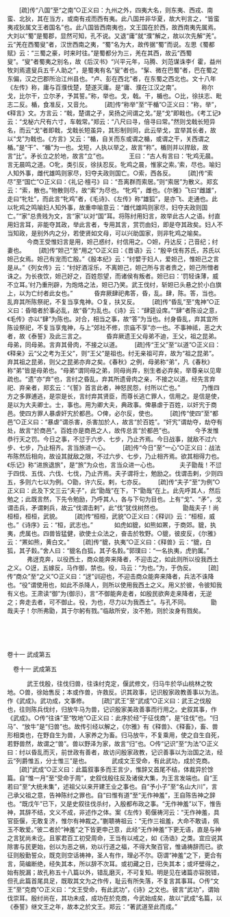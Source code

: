 <!-- { "loadSidebar": true } -->
　　[疏]传“八国”至“之南”○正义曰：九州之外，四夷大名，则东夷、西戎、南蛮、北狄，其在当方，或南有戎而西有夷。此八国并非华夏，故大判言之，“皆蛮夷戎狄属文王者国名”也。此八国皆西南夷也，文王国在於西，故西南夷先属焉。大刘以“蜀”是蜀郡，显然可知，孔不说。又退“庸”就“濮”解之，故以次先解“羌”。云“羌在西蜀叟”者，汉世西南之夷，“蜀”名为大，故传据“蜀”而说。左思《蜀都赋》云：“三蜀之豪，时来时往。”是蜀都分为三，羌在其西，故云“西蜀叟”。“叟”者蜀夷之别名，故《后汉书》“兴平元年，马腾、刘范谋诛李亻霍，益州牧刘焉遣叟兵五千人助之”，是蜀夷有名“叟”者也。“髳、微在巴蜀”者，巴在蜀之东偏，汉之巴郡所治江州县也。“卢、彭在西北”者，在东蜀之西北也。文十八年《左传》称，庸与百濮伐楚，楚遂灭庸。是“庸、濮在江汉之南”。
　
　　称尔戈，比尔干，立尔矛，予其誓。”称，举也。戈，戟。干，楯也。○比，徐扶志、毗志二反。楯，食准反，又音允。 
　　[疏]传“称举”至“干楯”○正义曰：“称，举”，《释言》文。方言云：“戟，楚谓之孑，吴扬之间谓之戈。”是“戈”即戟也。《考工记》云：“戈柲六尺有六寸，车戟常。”郑云：“八尺曰寻，倍寻曰常。”然则戈戟长短异名，而云“戈”者即戟，戈戟长短虽异，其形制则同，此云举戈，宜举其长者，故以“戈”为戟也。《方言》又云：“楯，自关而东或谓之楯，或谓之干，关西谓之楯。”是“干”、“楯”为一也。戈短，人执以举之，故言“称”。楯则并以捍敌，故言“比”。矛长立之於地，故言“立”也。
　
　　王曰：“古人有言曰：‘牝鸡无晨。言无晨鸣之道。○牝，类引反，徐扶忍反。牝鸡之晨，惟家之索。’索，尽也。喻妇人知外事，雌代雄鸣则家尽，妇夺夫政则国亡。○索，西各反。 
　　[疏]传“索尽”至“国亡”○正义曰：《礼记·檀弓》曰：“吾离群而索居。”则“索居”为散义。郑玄云：“索，散也。”物散则尽，故“索”为尽也。“牝鸡”，雌也。《尔雅》飞曰“雌雄”，走曰“牝牡”，而此言“牝鸡”者，《毛诗》、《左传》称“雄狐”，是亦飞、走通也。此以牝鸡之鸣喻妇人知外事，故重申喻意云：“雌代雄鸣则家尽，妇夺夫政则国亡。”“家”总贵贱为文，言“家”以对“国”耳。将陈纣用妇言，故举此古人之语。纣直用妇言耳，非能夺其政，举此言者，专用其言，赏罚由妇，即是夺其政矣。妇人不当知政，是别外内之分，若使贤如文母，可以兴助国家，则非牝鸡之喻矣。
　
　　今商王受惟妇言是用，妲己惑纣，纣信用之。○妲，丹达反；己音纪；纣妻也。 
　　[疏]传“妲己”至“用之”○正义曰：《晋语》云：“殷辛伐有苏氏，苏氏以妲己女焉。妲己有宠而亡殷。”《殷本纪》云：“纣嬖于妇人，爱妲己，惟妲己之言是从。”《列女传》云：“纣好酒淫乐，不离妲己，妲己所与言者贵之，妲己所憎者诛之。为长夜饮，妲己好之，百姓怨望，而诸侯有叛者。妲已曰：‘罚轻诛薄，威不立耳。’纣乃重刑辟，为炮烙之法，妲已乃笑。武王伐纣，斩妲已头悬之於小白旗上，以为亡纣者此女也。”
　
　　昏弃厥肆祀弗答，昏，乱。肆，陈。答，当也。乱弃其所陈祭祀，不复当享鬼神。○复，扶又反。 
　　[疏]传“昏乱”至“鬼神”○正义曰：昏暗者於事必乱，故“昏”为乱也。《诗》云：“肆筵设席。”“肆”者陈设之意，《毛传》亦以“肆”为陈也。对合，相当之事，故“答”为当也。纣身昏乱，弃其宜所陈设祭祀，不复当享鬼神，与上“郊社不修，宗庙不享”亦一也。不事神祗，恶之大者，故《泰誓》及此三言之。
　
　　昏弃厥遗王父母弟不迪，王父，祖之昆弟。母弟，同母弟。言弃其骨肉，不接之以道。 
　　[疏]传“王父”至“以道”○正义曰：《释亲》云“父之考为王父”，则“王父”是祖也。纣无亲祖可弃，故为“祖之昆弟”。弃其祖之昆弟，则父之昆弟亦弃之矣。《春秋》之例，母弟称“弟”，凡《春秋》称“弟”皆是母弟也。“母弟”谓同母之弟，同母尚弃，别生者必弃矣，举尊亲以见卑疏也。“遗”亦“弃”也，言纣之昏乱，弃其所遗骨肉之亲，不接之以道。经先言弃祀、弃亲者，郑玄云：“《誓》首言此者，神怒民怨，纣所以亡也。”
　
　　乃惟四方之多罪逋逃，是崇是长，言纣弃其贤臣，而尊长逃亡罪人，信用之。是信是使，是以为大夫卿士。士，事也。用为卿大夫，典政事。俾暴虐于百姓，以奸宄于商邑。使四方罪人暴虐奸宄於都邑。○俾，必尔反，使也。 
　　[疏]传“使四”至“都邑”○正义曰：“暴虐”谓杀害，杀害加於人，故言“於百姓”。“奸宄”谓劫夺，劫夺有处，故言“於商邑”。百姓亦是商邑之人，故传总言“於都邑”也。
　
　　今予发惟恭行天之罚。今日之事，不愆于六步、七步，乃止齐焉。今日战事，就敌不过六步、七步，乃止相齐。言当旅进一心。 
　　[疏]传“今日”至“一心”○正义曰：战法布陈然后相向，故设其就敌之限，不过六步、七步，乃止相齐焉。欲其相得力也。《乐记》称“进旅退旅”，是“旅”为众也，言当众进一心也。
　
　　夫子勖哉！不愆于四伐、五伐、六伐、七伐，乃止齐焉。夫子谓将士，勉励之。伐谓击剌，少则四五，多则六七以为例。○勖，许六反。剌，七亦反。 
　　[疏]传“夫子”至“为例”○正义曰：此及下文三云“夫子”，此“勖哉”在下，下“勖哉”在上。此先呼其人，然后勉之；此既言然，下先令勉励，乃呼其人，各与下句为目也。上有“戈”、“矛”，戈谓击兵，矛谓剌兵，故云“伐谓击剌”，此“伐”犹伐树然也。
　
　　勖哉夫子！尚桓桓，桓桓，武貌。 
　　[疏]传“桓桓，武貌”○正义曰：《释训》云：“桓桓，威也。”《诗序》云：“桓，武志也。”
　
　　如虎如貔，如熊如罴，于商郊。貔，执夷，虎属也。四兽皆猛健，欲使士众法之，奋击於牧野。○貔，彼皮反，《尔雅》云：“罴如熊，黄白文。” 
　　[疏]传“貔，执夷”○正义曰：《释兽》云：“貔，白狐，其子豰。”舍人曰：“貔名白狐，其子名豰。”郭璞曰：“一名执夷，虎豹属。”
　
　　弗迓克奔，以役西土，商众能奔来降者，不迎击之，如此则所以役我西土之义。○迓，五嫁反，马作御，禁也。役，马云：“为也。”为，于伪反。 
　　[疏]传“商众”至“之义”○正义曰：“迓”训迎也，不迎击商众能奔来降者，兵法不诛降也。“役”谓使用也，如此不杀降人，则所以使用我西土之义。用义於彼，令彼知我有义也。王肃读“御”为{御示}，言“不御能奔走者，如殷民欲奔走来降者，无逆之；奔走去者，可不御止。役，为也，尽力以为我西土”。与孔不同。
　
　　勖哉夫子！尔所弗勖，其于尔躬有戮。”临敌所安，汝不勉，则於汝身有戮矣。 

　
  



 
　 




卷十一 武成第五 

　卷十一 武成第五 　 


　
　　武王伐殷，往伐归兽，往诛纣克定，偃武修文，归马牛於华山桃林之牧地。○兽，徐始售反；本或作兽，许救反。识其政事，记识殷家政教善事以为法。作《武成》。武功成，文事修。 
　　[疏]“武王”至“武成”○正义曰：武王之伐殷也，往则陈兵伐纣，归放牛马为兽，记识殷家美政善事而行用之。史叙其事，作《武成》。○传“往诛”至“牧地”○正义曰：此序於经“于征伐商”，是“往伐”也。“归马”、“放牛”是“归兽”也。故传引经以解之，《尔雅》有《释兽》、《释畜》，畜、兽形相类也，在野自生为兽，人家养之为畜。归马放牛，不复乘用，使之自生自死，若野兽然，故谓之“兽”。兽以野泽为家，故言“归”也。○传“记识”至“为法”○正义曰：纣以昏乱而灭，前世政有善者，故访问殷家政教，记识善事以为治国之法，经云“列爵惟五，分士惟三”是也。
　
　　武成文王受命，有此武功，成於克商。 
　　[疏]“武成”○正义曰：此篇叙事多而王言少，惟辞又首尾不结，体裁异於馀篇。自“惟一月”至“受命于周”，史叙伐殷往反及诸侯大集，为王言发端也。自“王若曰”至“大统未集”，述祖父以来开建王业之事也。自“予小子”至“名山大川”，言己承父祖之意，告神陈纣之罪也。自“曰惟有道”至“无作神羞”，王自陈告神之辞也。“既戊午”已下，又是史叙往伐杀纣，入殷都布政之事。“无作神羞”以下，惟告神，其辞不结，文义不成，非述作之体。案《左传》荀偃祷河云：“无作神羞，具官臣偃，无敢复济，惟尔有神裁之。”蒯聩祷祖云：“无作三祖羞，大命不敢请，佩玉不敢爱。”彼二者於“神羞”之下皆更申己意，此经“无作神羞”下更无语，直是与神之言犹尚未讫。且冢君百工初受周命，王当有以戒之，如《汤诰》之类。宜应说其除害与民更始，创以为恶之祸，劝以行道之福，不得大聚百官，惟诵祷辞而已。欲征则殷勤誓众，既克则空话祷神，圣人有作，理必不尔。窃谓“神羞”之下，更合有言，简编断绝，经失其本，所以辞不次耳。或初藏之日，已失其本；或坏壁得之，始有脱漏；故孔称五十八篇以外，错乱磨灭，不可复知。明是见在诸篇亦容脱错，但孔此篇首尾具足，既取其文为之作传，耻云有所失落，不复言其事耳。○传“文王”至“克商”○正义曰：“文王受命，有此武功”，《诗》之文也。彼言“武功”，谓始伐崇耳。殷纣尚在，其功未成，成功在於克商，今武始成矣，故以“武成”名篇，以《泰誓》继文王之年，故本之於文王。郑云：“著武道至此而成。”
　

